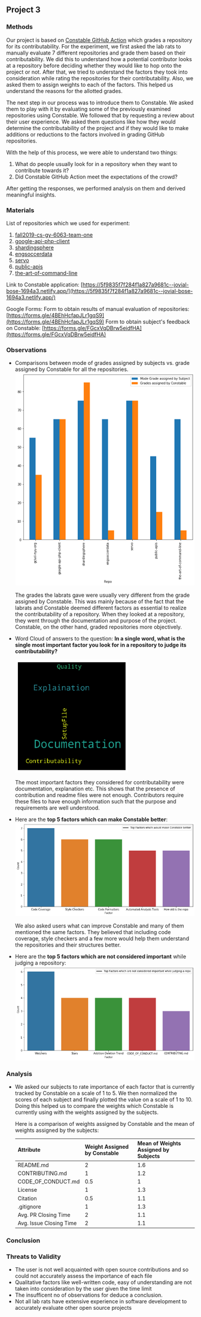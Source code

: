 ## Project 3

### Methods

Our project is based on [Constable GitHub Action](https://github.com/MeghanaVasist/constable-github-action) which grades a repository for its contributability.
For the experiment, we first asked the lab rats to manually evaluate 7 different repositories and grade them based on their contributability. We did this to understand how a potential contributor looks at a repository before deciding whether they would like to hop onto the project or not. After that, we tried to understand the factors they took into consideration while rating the repositories for their contributability. Also, we asked them to assign weights to each of the factors. This helped us understand the reasons for the allotted grades.

The next step in our process was to introduce them to Constable. We asked them to play with it by evaluating some of the previously examined repositories using Constable. We followed that by requesting a review about their user experience. We asked them questions like how they would determine the contributability of the project and if they would like to make additions or reductions to the factors involved in grading GitHub repositories.

With the help of this process, we were able to understand two things:
  1. What do people usually look for in a repository when they want to contribute towards it?
  2. Did Constable GitHub Action meet the expectations of the crowd?

After getting the responses, we performed analysis on them and derived meaningful insights.
  
### Materials

List of repositories which we used for experiment:
1. [fall2019-cs-gy-6063-team-one](https://github.com/gcivil-nyu-org/fall2019-cs-gy-6063-team-one)
2. [google-api-php-client](https://github.com/googleapis/google-api-php-client)
3. [shardingsphere](https://github.com/apache/shardingsphere)
4. [engsoccerdata](https://github.com/jalapic/engsoccerdata)
5. [servo](https://github.com/servo/servo)
6. [public-apis](https://github.com/public-apis/public-apis)
7. [the-art-of-command-line](https://github.com/jlevy/the-art-of-command-line)

Link to Constable application: [https://5f9835f7f284f1a827a9681c--jovial-bose-1694a3.netlify.app/](https://5f9835f7f284f1a827a9681c--jovial-bose-1694a3.netlify.app/)
  
Google Forms:
Form to obtain results of manual evaluation of repositories: [https://forms.gle/4BEhHcfapJLr1gqS9](https://forms.gle/4BEhHcfapJLr1gqS9)
Form to obtain subject's feedback on Constable: [https://forms.gle/FGcxVqDBrw5eidfHA](https://forms.gle/FGcxVqDBrw5eidfHA)

  
### Observations

* Comparisons between mode of grades assigned by subjects vs. grade assigned by Constable for all the repositories.
                        ![abc](https://github.com/AmitMandliya/constable-github-action/blob/main/images/gradesComparison.png) 
  
  The grades the labrats gave were usually very different from the grade assigned by Constable. This was mainly because of the fact that the labrats and Constable deemed different factors as essential to realize the contributability of a repository. When they looked at a repository, they went through the documentation and purpose of the project. Constable, on the other hand, graded repositories more objectively.
                        
* Word Cloud of answers to the question: **In a single word, what is the single most important factor you look for in a repository to judge its contributability?** </br>
  
  ![abc](https://github.com/AmitMandliya/constable-github-action/blob/main/images/wordCloud1.png) 

  The most important factors they considered for contributability were documentation, explanation etc. This shows that the presence of contribution and readme files were not enough. Contributors require these files to have enough information such that the purpose and requirements are well understood.
  
* Here are the **top 5 factors which can make Constable better**:
  ![abc](https://github.com/AmitMandliya/constable-github-action/blob/main/images/topFactorsToMakeBetter.png) 
  
  We also asked users what can improve Constable and many of them mentioned the same factors. They believed that including code coverage, style checkers and a few more would help them understand the repositories and their structures better.
  
* Here are the **top 5 factors which are not considered important** while judging a repository:
  ![abc](https://github.com/AmitMandliya/constable-github-action/blob/main/images/topFactorsNotImportant.png) 
  
### Analysis

* We asked our subjects to rate importance of each factor that is currently tracked by Constable on a scale of 1 to 5. We then normalized the scores of each subject and finally plotted the value on a scale of 1 to 10. Doing this helped us to compare the weights which Constable is currently using with the weights assigned by the subjects.

  Here is a comparison of weights assigned by Constable and the mean of weights assigned by the subjects:

  | Attribute               | Weight Assigned by Constable | Mean of Weights Assigned by Subjects |
  |-------------------------|------------------------------|--------------------------------------|
  | README.md               | 2                            | 1.6                                  |
  | CONTRIBUTING.md         | 1                            | 1.2                                  |
  | CODE_OF_CONDUCT.md      | 0.5                          | 1                                    |
  | License                 | 1                            | 1.3                                  |
  | Citation                | 0.5                          | 1.1                                  |
  | .gitignore              | 1                            | 1.3                                  |
  | Avg. PR Closing Time    | 2                            | 1.1                                  |
  | Avg. Issue Closing Time | 2                            | 1.1                                  |


<Place holder>
  
### Conclusion

<Place holder>
  
### Threats to Validity

* The user is not well acquainted with open source contributions and so could not accurately assess the importance of each file
* Qualitative factors like well-written code, easy of understanding are not taken into consideration by the user given the time limit 
* The insufficent no of observations for deduce a conclusion.
* Not all lab rats have extensive experience in software development to accurately evaluate other open source projects  
